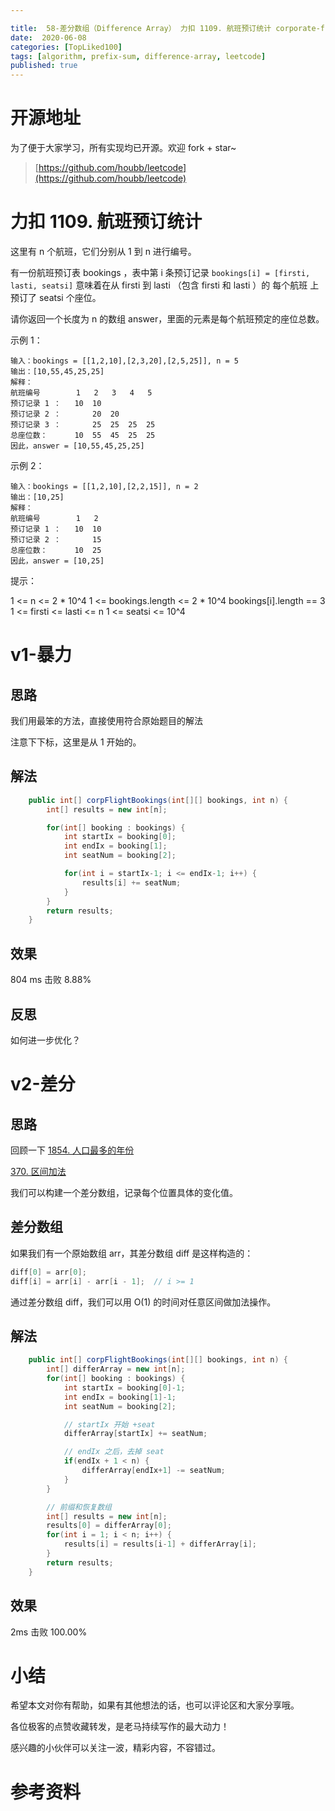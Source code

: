 ```yaml
---

title:  58-差分数组（Difference Array） 力扣 1109. 航班预订统计 corporate-flight-bookings
date:  2020-06-08
categories: [TopLiked100]
tags: [algorithm, prefix-sum, difference-array, leetcode]
published: true
---
```


# 开源地址

为了便于大家学习，所有实现均已开源。欢迎 fork + star~

> [https://github.com/houbb/leetcode](https://github.com/houbb/leetcode)

# 力扣 1109. 航班预订统计

这里有 n 个航班，它们分别从 1 到 n 进行编号。

有一份航班预订表 bookings ，表中第 i 条预订记录 `bookings[i] = [firsti, lasti, seatsi]` 意味着在从 firsti 到 lasti （包含 firsti 和 lasti ）的 每个航班 上预订了 seatsi 个座位。

请你返回一个长度为 n 的数组 answer，里面的元素是每个航班预定的座位总数。
 
示例 1：

```
输入：bookings = [[1,2,10],[2,3,20],[2,5,25]], n = 5
输出：[10,55,45,25,25]
解释：
航班编号        1   2   3   4   5
预订记录 1 ：   10  10
预订记录 2 ：       20  20
预订记录 3 ：       25  25  25  25
总座位数：      10  55  45  25  25
因此，answer = [10,55,45,25,25]
```

示例 2：

```
输入：bookings = [[1,2,10],[2,2,15]], n = 2
输出：[10,25]
解释：
航班编号        1   2
预订记录 1 ：   10  10
预订记录 2 ：       15
总座位数：      10  25
因此，answer = [10,25]
```

提示：

1 <= n <= 2 * 10^4
1 <= bookings.length <= 2 * 10^4
bookings[i].length == 3
1 <= firsti <= lasti <= n
1 <= seatsi <= 10^4


# v1-暴力

## 思路

我们用最笨的方法，直接使用符合原始题目的解法

注意下下标，这里是从 1 开始的。

## 解法

```java
    public int[] corpFlightBookings(int[][] bookings, int n) {
        int[] results = new int[n];

        for(int[] booking : bookings) {
            int startIx = booking[0];
            int endIx = booking[1];
            int seatNum = booking[2];

            for(int i = startIx-1; i <= endIx-1; i++) {
                results[i] += seatNum;
            }
        }
        return results;
    }
```

## 效果

804 ms 击败 8.88%

## 反思

如何进一步优化？

# v2-差分

## 思路

回顾一下 [1854. 人口最多的年份](https://houbb.github.io/2020/06/08/algorithm-000-leetcode-data-struct-001-array-topics-difference-array-02-leetcode-02-LC1854)

[370. 区间加法](https://houbb.github.io/2020/06/08/algorithm-000-leetcode-data-struct-001-array-topics-difference-array-02-leetcode-03-LC370)

我们可以构建一个差分数组，记录每个位置具体的变化值。

## 差分数组

如果我们有一个原始数组 arr，其差分数组 diff 是这样构造的：

```java
diff[0] = arr[0];
diff[i] = arr[i] - arr[i - 1];  // i >= 1
```

通过差分数组 diff，我们可以用 O(1) 的时间对任意区间做加法操作。

## 解法

```java
    public int[] corpFlightBookings(int[][] bookings, int n) {
        int[] differArray = new int[n];
        for(int[] booking : bookings) {
            int startIx = booking[0]-1;
            int endIx = booking[1]-1;
            int seatNum = booking[2];

            // startIx 开始 +seat
            differArray[startIx] += seatNum;

            // endIx 之后，去掉 seat
            if(endIx + 1 < n) {
                differArray[endIx+1] -= seatNum;
            }
        }

        // 前缀和恢复数组
        int[] results = new int[n];
        results[0] = differArray[0];
        for(int i = 1; i < n; i++) {
            results[i] = results[i-1] + differArray[i];
        }
        return results;
    }
```

## 效果

2ms 击败 100.00%

# 小结

希望本文对你有帮助，如果有其他想法的话，也可以评论区和大家分享哦。

各位极客的点赞收藏转发，是老马持续写作的最大动力！

感兴趣的小伙伴可以关注一波，精彩内容，不容错过。

# 参考资料

